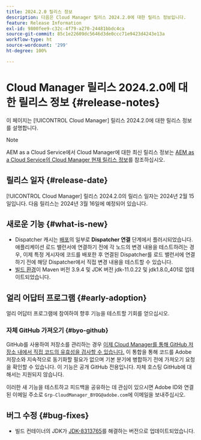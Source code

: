 ```yaml
---
title: 2024.2.0 릴리스 정보
description: 다음은 Cloud Manager 릴리스 2024.2.0에 대한 릴리스 정보입니다.
feature: Release Information
exl-id: 9800fee9-c32c-4f79-a270-24481bbdc4ca
source-git-commit: 85c1e22609dc5646d3de0ccc71e9423d4243e13a
workflow-type: ht
source-wordcount: '299'
ht-degree: 100%

---
```


# Cloud Manager 릴리스 2024.2.0에 대한 릴리스 정보 {#release-notes}

이 페이지는 [!UICONTROL Cloud Manager] 릴리스 2024.2.0에 대한 릴리스 정보를 설명합니다.

>[!NOTE]
>
>AEM as a Cloud Service에서 Cloud Manager에 대한 최신 릴리스 정보는 [AEM as a Cloud Service의 Cloud Manager 현재 릴리스 정보](https://experienceleague.adobe.com/docs/experience-manager-cloud-service/content/implementing/using-cloud-manager/release-notes-cloud-manager/release-notes-cm-current.html)를 참조하십시오.

## 릴리스 일자 {#release-date}

[!UICONTROL Cloud Manager] 릴리스 2024.2.0의 릴리스 일자는 2024년 2월 15일입니다. 다음 릴리스는 2024년 3월 16일에 예정되어 있습니다.

## 새로운 기능 {#what-is-new}

* Dispatcher 캐시는 [배포](/help/using/code-deployment.md)의 일부로 **Dispatcher 연결** 단계에서 플러시되었습니다. 애플리케이션 로드 밸런서에 연결하기 전에 각 노드의 변경 내용을 테스트하려는 경우, 이제 특정 게시자에 코드를 배포한 후 연결된 Dispatcher를 로드 밸런서에 연결하기 전에 해당 Dispatcher에서 직접 변경 내용을 테스트할 수 있습니다.
* [빌드 환경](/help/getting-started/build-environment.md)이 Maven 버전 3.9.4 및 JDK 버전 jdk-11.0.22 및 jdk1.8.0_401로 업데이트되었습니다.

## 얼리 어답터 프로그램 {#early-adoption}

얼리 어답터 프로그램에 참여하여 향후 기능을 테스트할 기회를 얻으십시오.

### 자체 GitHub 가져오기 {#byo-github}

GitHub를 사용하여 저장소를 관리하는 경우 [이제 Cloud Manager를 통해 GitHub 저장소 내에서 직접 코드의 유효성을 검사할 수 있습니다.](/help/managing-code/private-repositories.md) 이 통합을 통해 코드를 Adobe 저장소와 지속적으로 동기화할 필요가 없으며 기본 분기에 병합하기 전에 가져오기 요청을 확인할 수 있습니다. 이 기능은 공개 GitHub 전용입니다. 자체 호스팅 GitHub에 대해서는 지원되지 않습니다.

이러한 새 기능을 테스트하고 피드백을 공유하는 데 관심이 있으시면 Adobe ID와 연결된 이메일 주소로 `Grp-CloudManager_BYOG@adobe.com`에 이메일을 보내주십시오.

## 버그 수정 {#bug-fixes}

* 빌드 컨테이너의 JDK가 [JDK-8313765](https://bugs.openjdk.org/browse/JDK-8313765)를 해결하는 버전으로 업데이트되었습니다.
